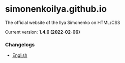 # simonenkoilya.github.io
The official website of the Ilya Simonenko on HTML/CSS  

Current version: **1.4.6 (2022-02-06)**  

### Changelogs
* [English](CHANGELOG.md)
